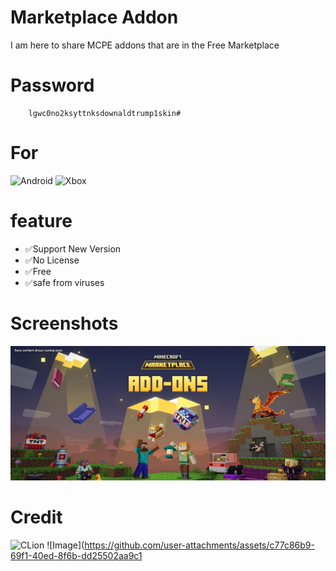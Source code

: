 # Marketplace Addon

I am here to share MCPE addons that are in the Free Marketplace

# Password

        lgwc0no2ksyttnksdownaldtrump1skin#
# For
![Android](https://img.shields.io/badge/Android-3DDC84?style=for-the-badge&logo=android&logoColor=white) ![Xbox](https://img.shields.io/badge/xbox-%23107C10.svg?style=for-the-badge&logo=xbox&logoColor=white)

# feature

 - ✅Support New Version
 - ✅No License
 - ✅Free
 - ✅safe from viruses

# Screenshots
![alt text](https://github.com/kintil555/Addon/blob/main/Screenshot/Marketplace_AddOnsPilot_NetBlog_1170x500.jpg?raw=true)

# Credit

![CLion](https://img.shields.io/badge/CLion-black?style=for-the-badge&logo=clion&logoColor=white) ![Image](https://github.com/user-attachments/assets/c77c86b9-69f1-40ed-8f6b-dd25502aa9c1
